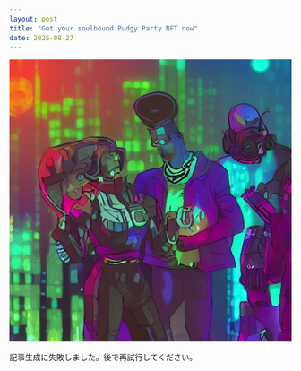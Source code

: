 ```yaml
---
layout: post
title: "Get your soulbound Pudgy Party NFT now"
date: 2025-08-27
---
```


![記事画像](assets/images/20250827_web3.png)

記事生成に失敗しました。後で再試行してください。
